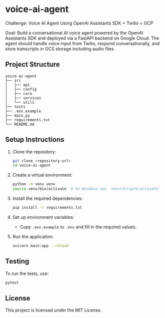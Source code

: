 # voice-ai-agent

Challenge: Voice AI Agent Using OpenAI Assistants SDK + Twilio + GCP

Goal:
Build a conversational AI voice agent powered by the OpenAI Assistants SDK and deployed via a FastAPI backend on Google Cloud. The agent should handle voice input from Twilio, respond conversationally, and store transcripts in GCS storage including audio files.

## Project Structure

```
voice-ai-agent
├── src
│   ├── api
│   ├── config
│   ├── core
│   ├── services
│   └── utils
├── tests
├── .env.example
├── main.py
├── requirements.txt
└── README.md
```

## Setup Instructions

1. Clone the repository:

   ```bash
   git clone <repository-url>
   cd voice-ai-agent
   ```

2. Create a virtual environment:

   ```bash
   python -m venv venv
   source venv/bin/activate  # On Windows use `venv\Scripts\activate`
   ```

3. Install the required dependencies:

   ```bash
   pip install -r requirements.txt
   ```

4. Set up environment variables:

   - Copy `.env.example` to `.env` and fill in the required values.

5. Run the application:
   ```bash
   uvicorn main:app --reload
   ```

## Testing

To run the tests, use:

```bash
pytest
```

## License

This project is licensed under the MIT License.
